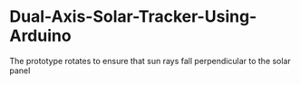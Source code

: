 # Dual-Axis-Solar-Tracker-Using-Arduino
The prototype rotates to ensure that sun rays fall perpendicular to the solar panel 
